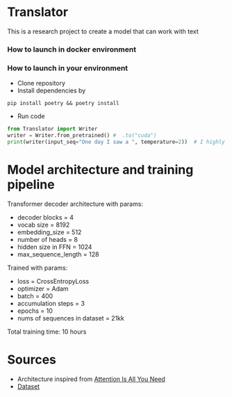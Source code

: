# Translator
This is a research project to create a model that can work with text

### How to launch in docker environment

### How to launch in your environment
- Clone repository
- Install dependencies by
```shell
pip install poetry && poetry install
```
- Run code
```python
from Translator import Writer
writer = Writer.from_pretrained() #  .to("cuda")
print(writer(input_seq="One day I saw a ", temperature=2))  # I highly recommend high temperature
```

# Model architecture and training pipeline
Transformer decoder architecture with params:
- decoder blocks = 4
- vocab size = 8192
- embedding_size = 512
- number of heads = 8
- hidden size in FFN = 1024
- max_sequence_length = 128

Trained with params:
- loss = CrossEntropyLoss
- optimizer = Adam
- batch = 400
- accumulation steps = 3
- epochs = 10
- nums of sequences in dataset = 21kk

Total training time: 10 hours

# Sources
- Architecture inspired from [Attention Is All You Need](https://arxiv.org/abs/1706.03762)
- [Dataset](https://huggingface.co/datasets/roneneldan/TinyStories)